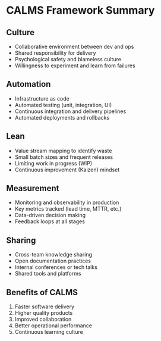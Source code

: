 # CALMS Framework Summary

## Culture
- Collaborative environment between dev and ops
- Shared responsibility for delivery
- Psychological safety and blameless culture
- Willingness to experiment and learn from failures

## Automation
- Infrastructure as code
- Automated testing (unit, integration, UI)
- Continuous integration and delivery pipelines
- Automated deployments and rollbacks

## Lean
- Value stream mapping to identify waste
- Small batch sizes and frequent releases
- Limiting work in progress (WIP)
- Continuous improvement (Kaizen) mindset

## Measurement
- Monitoring and observability in production
- Key metrics tracked (lead time, MTTR, etc.)
- Data-driven decision making
- Feedback loops at all stages

## Sharing
- Cross-team knowledge sharing
- Open documentation practices
- Internal conferences or tech talks
- Shared tools and platforms

## Benefits of CALMS
1. Faster software delivery
2. Higher quality products
3. Improved collaboration
4. Better operational performance
5. Continuous learning culture
